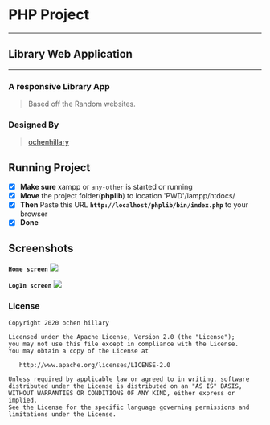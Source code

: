 
# __PHP Project__
___

## Library Web Application
<!-- <img src="./bin/favicon.ico" width="250px" /> -->
___

### A responsive Library App
> Based off the Random websites.

### Designed By
  > [ochenhillary](https://github.com/occn8)

## Running Project
* [x] __Make sure__ xampp or `any-other` is started or running
* [x] __Move__ the project folder(__phplib__) to location 'PWD'/lampp/htdocs/
* [x] __Then__ Paste this URL __`http://localhost/phplib/bin/index.php`__ to your browser
* [x] __Done__

## Screenshots
__`Home screen`__
<img src="screen1.png" />

__`LogIn screen`__
<img src="screen2.png" />


### License

    Copyright 2020 ochen hillary

    Licensed under the Apache License, Version 2.0 (the "License");
    you may not use this file except in compliance with the License.
    You may obtain a copy of the License at

       http://www.apache.org/licenses/LICENSE-2.0

    Unless required by applicable law or agreed to in writing, software
    distributed under the License is distributed on an "AS IS" BASIS,
    WITHOUT WARRANTIES OR CONDITIONS OF ANY KIND, either express or implied.
    See the License for the specific language governing permissions and
    limitations under the License.
